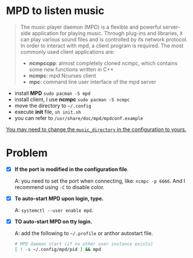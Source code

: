 # MPD to listen music

>The music player daemon (MPD) is a flexible and powerful server-side application for playing music. Through plug-ins and libraries, it can play various sound files and is controlled by its network protocol. In order to interact with mpd, a client program is required. The most commonly used client applications are:
>- **ncmpccpp**: almost completely cloned ncmpc, which contains some new functions written in C++
>- **ncmpc**: mpd Ncurses client
>- **mpc**: command line user interface of the mpd server


- install **MPD** `sudo pacman -S mpd`
- install client, I use **ncmpc** `sudo pacman -S ncmpc`
- move the directory to `~/.config`
- execute **init** file, `sh init.sh`
- you can refer to `/usr/share/doc/mpd/mpdconf.example`

<u>You may need to change the `music_directory` in the configuration to yours.</u>


# Problem

- [x] **If the port is modified in the configuration file**.

    A: you need to set the port when connecting, like: `ncmpc -p 6666`. And I recommend using `-C` to disable color.

- [x] **To auto-start MPD upon login, type.**

    A: `systemctl --user enable mpd`.

- [x] **TO auto-start MPD on tty login.**

    A: add the following to `~/.profile` or anthor autostart file.
    ```bash
    # MPD daemon start (if no other user instance exists)
    [ ! -s ~/.config/mpd/pid ] && mpd
    ```


